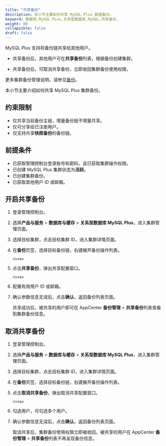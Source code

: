 ```yaml
---
title: "共享备份"
description: 本小节主要如何共享 MySQL Plus 数据备份。 
keyword: 数据库,MySQL PLus,关系型数据库,MySQL,共享备份,
weight: 80
collapsible: false
draft: false
---
```




MySQL Plus 支持将备份链共享给其他用户。

- 共享备份后，其他用户可在**共享备份**列表，根据备份创建集群。

- 共享备份后，可取消共享备份，立即收回集群备份使用权限，

更多集群备份管理说明，请参见[备份](../../../../../storage/backup/)。

本小节主要介绍如何共享 MySQL Plus 集群备份。

## 约束限制

- 仅共享当前备份主链，增量备份链不增量共享。
- 仅可分享给已注册用户。
- 仅支持共享**快照备份**的备份链。

## 前提条件

- 已获取管理控制台登录账号和密码，且已获取集群操作权限。
- 已创建 MySQL Plus 集群状态为**活跃**。
- 已创建集群备份。
- 已获取其他用户 ID 或邮箱。

## 开启共享备份

1. 登录管理控制台。
2. 选择**产品与服务** > **数据库与缓存** > **关系型数据库 MySQL Plus**，进入集群管理页面。
3. 选择目标集群，点击目标集群 ID，进入集群详情页面。
4. 在**备份**页签，选择目标备份链，右键展开备份操作列表。
   
   <img src="../../../_images/share_backup_1.png" alt="共享备份" style="zoom:50%;" />

5. 点击**共享备份**，弹出共享配置窗口。

   <img src="../../../_images/share_backup_2.png" alt="共享备份" style="zoom:50%;" />

6. 配置有效用户 ID 或邮箱。
7. 确认参数信息无误后，点击**确认**，返回备份列表页面。

   共享成功后，被共享的用户即可在 AppCenter **备份管理** > **共享备份**列表查看到集群备份信息。

## 取消共享备份

1. 登录管理控制台。
2. 选择**产品与服务** > **数据库与缓存** > **关系型数据库 MySQL Plus**，进入集群管理页面。
3. 选择目标集群，点击目标集群 ID，进入集群详情页面。
4. 在**备份**页签，选择目标备份链，右键展开备份操作列表。
5. 点击**取消共享备份**，弹出取消共享配置窗口。

   <img src="../../../_images/share_backup_3.png" alt="共享备份" style="zoom:50%;" />

6. 勾选用户，可勾选多个用户。
7. 确认参数信息无误后，点击**确认**，返回备份列表页面。

   取消共享后，集群备份使用权限立即被收回。被共享的用户在 AppCenter **备份管理** > **共享备份**列表不再呈现备份信息。
